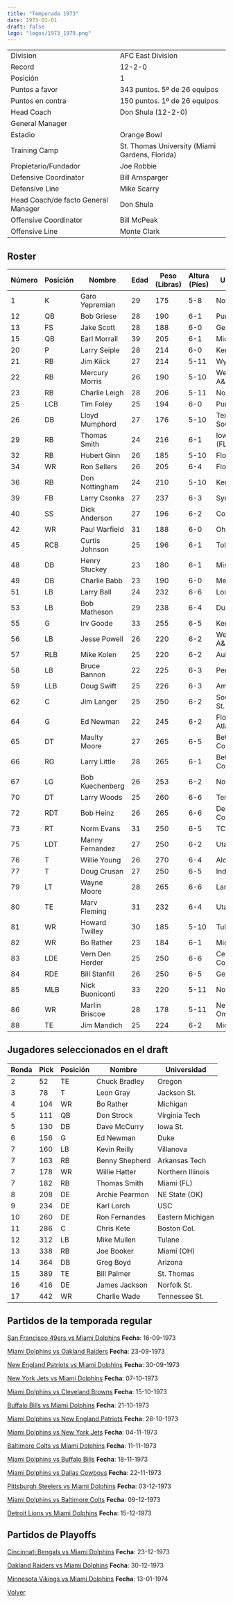 ```yaml
---
title: "Temporada 1973"
date: 1973-01-01
draft: false
logo: "logos/1973_1979.png"
---
```


|                      |                      |
|-------------------------|---------------------------|
| Division               | AFC East Division            |
| Record                 | 12-2-0              |
| Posición               | 1            |
| Puntos a favor         | 343 puntos. 5º de 26 equipos           |
| Puntos en contra       | 150 puntos. 1º de 26 equipos       |
| Head Coach             | Don Shula (12-2-0)               |
| General Manager        |       |
| Estadio                | Orange Bowl             |
| Training Camp          | St. Thomas University (Miami Gardens, Florida)        |
| Propietario/Fundador | Joe Robbie |
| Defensive Coordinator | Bill Arnsparger |
| Defensive Line | Mike Scarry |
| Head Coach/de facto General Manager | Don Shula |
| Offensive Coordinator | Bill McPeak |
| Offensive Line | Monte Clark |


## Roster

| Número | Posición | Nombre           | Edad | Peso (Libras) | Altura (Píes) | Universidad          |
|--------|----------|------------------|------|---------------|---------------|----------------------|
| 1 | K | Garo Yepremian | 29 | 175 | 5-8 | None |
| 12 | QB | Bob Griese | 28 | 190 | 6-1 | Purdue |
| 13 | FS | Jake Scott | 28 | 188 | 6-0 | Georgia |
| 15 | QB | Earl Morrall | 39 | 205 | 6-1 | Michigan St. |
| 20 | P | Larry Seiple | 28 | 214 | 6-0 | Kentucky |
| 21 | RB | Jim Kiick | 27 | 214 | 5-11 | Wyoming |
| 22 | RB | Mercury Morris | 26 | 190 | 5-10 | West Texas A&M |
| 23 | RB | Charlie Leigh | 28 | 206 | 5-11 | None |
| 25 | LCB | Tim Foley | 25 | 194 | 6-0 | Purdue |
| 26 | DB | Lloyd Mumphord | 27 | 176 | 5-10 | Texas Southern |
| 29 | RB | Thomas Smith | 24 | 216 | 6-1 | Iowa,Miami (FL) |
| 32 | RB | Hubert Ginn | 26 | 185 | 5-10 | Florida A&M |
| 34 | WR | Ron Sellers | 26 | 205 | 6-4 | Florida St. |
| 36 | RB | Don Nottingham | 24 | 210 | 5-10 | Kent St. |
| 39 | FB | Larry Csonka | 27 | 237 | 6-3 | Syracuse |
| 40 | SS | Dick Anderson | 27 | 196 | 6-2 | Colorado |
| 42 | WR | Paul Warfield | 31 | 188 | 6-0 | Ohio St. |
| 45 | RCB | Curtis Johnson | 25 | 196 | 6-1 | Toledo |
| 48 | DB | Henry Stuckey | 23 | 180 | 6-1 | Missouri |
| 49 | DB | Charlie Babb | 23 | 190 | 6-0 | Memphis |
| 51 | LB | Larry Ball | 24 | 232 | 6-6 | Louisville |
| 53 | LB | Bob Matheson | 29 | 238 | 6-4 | Duke |
| 55 | G | Irv Goode | 33 | 255 | 6-5 | Kentucky |
| 56 | LB | Jesse Powell | 26 | 220 | 6-2 | West Texas A&M |
| 57 | RLB | Mike Kolen | 25 | 220 | 6-2 | Auburn |
| 58 | LB | Bruce Bannon | 22 | 225 | 6-3 | Penn St. |
| 59 | LLB | Doug Swift | 25 | 226 | 6-3 | Amherst |
| 62 | C | Jim Langer | 25 | 250 | 6-2 | South Dakota St. |
| 64 | G | Ed Newman | 22 | 245 | 6-2 | Florida Atlantic,Duke |
| 65 | DT | Maulty Moore | 27 | 265 | 6-5 | Bethune-Cookman |
| 66 | RG | Larry Little | 28 | 265 | 6-1 | Bethune-Cookman |
| 67 | LG | Bob Kuechenberg | 26 | 253 | 6-2 | Notre Dame |
| 70 | DT | Larry Woods | 25 | 260 | 6-6 | Tennessee St. |
| 72 | RDT | Bob Heinz | 26 | 265 | 6-6 | Delta College,Pacific |
| 73 | RT | Norm Evans | 31 | 250 | 6-5 | TCU |
| 75 | LDT | Manny Fernandez | 27 | 250 | 6-2 | Utah |
| 76 | T | Willie Young | 26 | 270 | 6-4 | Alcorn St. |
| 77 | T | Doug Crusan | 27 | 250 | 6-5 | Indiana |
| 79 | LT | Wayne Moore | 28 | 265 | 6-6 | Lamar |
| 80 | TE | Marv Fleming | 31 | 232 | 6-4 | Utah |
| 81 | WR | Howard Twilley | 30 | 185 | 5-10 | Tulsa |
| 82 | WR | Bo Rather | 23 | 184 | 6-1 | Michigan |
| 83 | LDE | Vern Den Herder | 25 | 250 | 6-6 | Central College (IA) |
| 84 | RDE | Bill Stanfill | 26 | 250 | 6-5 | Georgia |
| 85 | MLB | Nick Buoniconti | 33 | 220 | 5-11 | Notre Dame |
| 86 | WR | Marlin Briscoe | 28 | 178 | 5-11 | Nebraska-Omaha |
| 88 | TE | Jim Mandich | 25 | 224 | 6-2 | Michigan |


## Jugadores seleccionados en el draft

| Ronda | Pick | Posición | Nombre           | Universidad          |
|-------|------|----------|------------------|----------------------|
| 2 | 52 | TE | Chuck Bradley | Oregon |
| 3 | 78 | T | Leon Gray | Jackson St. |
| 4 | 104 | WR | Bo Rather | Michigan |
| 5 | 111 | QB | Don Strock | Virginia Tech |
| 5 | 130 | DB | Dave McCurry | Iowa St. |
| 6 | 156 | G | Ed Newman | Duke |
| 7 | 160 | LB | Kevin Reilly | Villanova |
| 7 | 163 | RB | Benny Shepherd | Arkansas Tech |
| 7 | 178 | WR | Willie Hatter | Northern Illinois |
| 7 | 182 | RB | Thomas Smith | Miami (FL) |
| 8 | 208 | DE | Archie Pearmon | NE State (OK) |
| 9 | 234 | DE | Karl Lorch | USC |
| 10 | 260 | DE | Ron Fernandes | Eastern Michigan |
| 11 | 286 | C | Chris Kete | Boston Col. |
| 12 | 312 | LB | Mike Mullen | Tulane |
| 13 | 338 | RB | Joe Booker | Miami (OH) |
| 14 | 364 | DB | Greg Boyd | Arizona |
| 15 | 389 | TE | Bill Palmer | St. Thomas |
| 16 | 416 | DE | James Jackson | Norfolk St. |
| 17 | 442 | WR | Charlie Wade | Tennessee St. |


## Partidos de la temporada regular

[San Francisco 49ers vs Miami Dolphins](/historia/partidos/sf-mia-19730916) **Fecha**: 16-09-1973

[Miami Dolphins vs Oakland Raiders](/historia/partidos/mia-oak-19730923) **Fecha**: 23-09-1973

[New England Patriots vs Miami Dolphins](/historia/partidos/ne-mia-19730930) **Fecha**: 30-09-1973

[New York Jets vs Miami Dolphins](/historia/partidos/nyj-mia-19731007) **Fecha**: 07-10-1973

[Miami Dolphins vs Cleveland Browns](/historia/partidos/mia-cle-19731015) **Fecha**: 15-10-1973

[Buffalo Bills vs Miami Dolphins](/historia/partidos/buf-mia-19731021) **Fecha**: 21-10-1973

[Miami Dolphins vs New England Patriots](/historia/partidos/mia-ne-19731028) **Fecha**: 28-10-1973

[Miami Dolphins vs New York Jets](/historia/partidos/mia-nyj-19731104) **Fecha**: 04-11-1973

[Baltimore Colts vs Miami Dolphins](/historia/partidos/clt-mia-19731111) **Fecha**: 11-11-1973

[Miami Dolphins vs Buffalo Bills](/historia/partidos/mia-buf-19731118) **Fecha**: 18-11-1973

[Miami Dolphins vs Dallas Cowboys](/historia/partidos/mia-dal-19731122) **Fecha**: 22-11-1973

[Pittsburgh Steelers vs Miami Dolphins](/historia/partidos/pit-mia-19731203) **Fecha**: 03-12-1973

[Miami Dolphins vs Baltimore Colts](/historia/partidos/mia-clt-19731209) **Fecha**: 09-12-1973

[Detroit Lions vs Miami Dolphins](/historia/partidos/det-mia-19731215) **Fecha**: 15-12-1973




## Partidos de Playoffs

[Cincinnati Bengals vs Miami Dolphins](/historia/partidos/cin-mia-19731223) **Fecha**: 23-12-1973

[Oakland Raiders vs Miami Dolphins](/historia/partidos/oak-mia-19731230) **Fecha**: 30-12-1973

[Minnesota Vikings vs Miami Dolphins](/historia/partidos/min-mia-19740113) **Fecha**: 13-01-1974




[Volver](/historia)